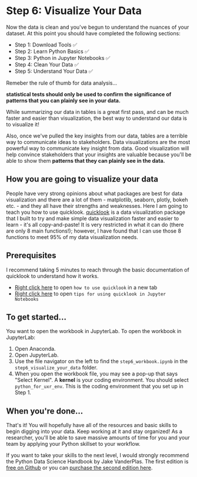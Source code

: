 # Step 6: Visualize Your Data
Now the data is clean and you've begun to understand the nuances of your dataset.  At this point you should have completed the following sections:
- Step 1: Download Tools :white_check_mark:
- Step 2: Learn Python Basics :white_check_mark:
- Step 3: Python in Jupyter Notebooks :white_check_mark:
- Step 4: Clean Your Data :white_check_mark:
- Step 5: Understand Your Data :white_check_mark:

Remeber the rule of thumb for data analysis...

**statistical tests should only be used to confirm the significance of patterns that you can plainly see in your data.**

While summarizing our data in tables is a great first pass, and can be much faster and easier than visualization, the best way to understand our data is to visualize it!

Also, once we've pulled the key insights from our data, tables are a terrible way to communicate ideas to stakeholders. Data visualizations are the most powerful way to communicate key insight from data. Good visualization will help convince stakeholders that your insights are valuable because you'll be able to show them **patterns that they can plainly see in the data.**

## How you are going to visualize your data
People have very strong opinions about what packages are best for data visualization and there are a lot of them - matplotlib, seaborn, plotly, bokeh etc. - and they all have their strengths and weaknesses. Here I am going to teach you how to use quicklook. [quicklook](https://github.com/alexdsbreslav/quicklook) is a data visualization package that I built to try and make simple data visualization faster and easier to learn - it's all copy-and-paste! It is very restricted in what it can do (there are only 8 main functions!); however, I have found that I can use those 8 functions to meet 95% of my data visualization needs.

## Prerequisites
I recommend taking 5 minutes to reach through the basic documentation of quicklook to understand how it works.
- [Right click here](https://github.com/alexdsbreslav/quicklook/tree/master/how_to_use_quicklook#how-to-use-quicklook) to open `how to use quicklook` in a new tab
- [Right click here](https://github.com/alexdsbreslav/quicklook/blob/master/how_to_use_quicklook/copy_and_paste_quicklook_code.md) to open `tips for using quicklook in Jupyter Notebooks`

## To get started...
You want to open the workbook in JupyterLab. To open the workbook in JupyterLab:
1. Open Anaconda.
2. Open JupyterLab.
3. Use the file navigator on the left to find the `step6_workbook.ipynb` in the `step6_visualize_your_data` folder.
4. When you open the workbook file, you may see a pop-up that says "Select Kernel". A **kernel** is your coding environment. You should select `python_for_uxr_env`. This is the coding environment that you set up in Step 1.

## When you're done...
That's it! You will hopefully have all of the resources and basic skills to begin digging into your data. Keep working at it and stay organized! As a researcher, you'll be able to save massive amounts of time for you and your team by applying your Python skillset to your workflow.

If you want to take your skills to the next level, I would strongly recommend the Python Data Science Handbook by Jake VanderPlas. The first edition is [free on Github](https://jakevdp.github.io/PythonDataScienceHandbook/) or you can [purchase the second edition here](https://www.oreilly.com/library/view/python-data-science/9781491912126/).
